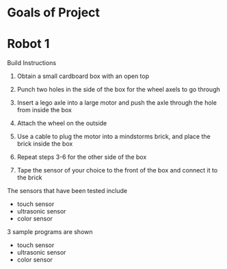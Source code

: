 # Goals of Project


# Robot 1
Build Instructions
1.  Obtain a small cardboard box with an open top
2.  Punch two holes in the side of the box for the wheel axels to go through

3.  Insert a lego axle into a large motor and push the axle through the hole from inside the box

4.  Attach the wheel on the outside
5.  Use a cable to plug the motor into a mindstorms brick, and place the brick inside the box

6.  Repeat steps 3-6 for the other side of the box
7.  Tape the sensor of your choice to the front of the box and connect it to the brick

The sensors that have been tested include 
  - touch sensor 
  - ultrasonic sensor
  - color sensor

3 sample programs are shown
  - touch sensor 
  - ultrasonic sensor
  - color sensor


